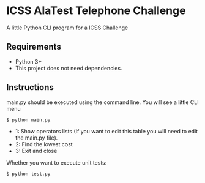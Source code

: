 # ICSS AlaTest Telephone Challenge
A little Python CLI program for a ICSS Challenge

## Requirements
* Python 3+
* This project does not need dependencies.

## Instructions
main.py should be executed using the command line. You will see a little CLI menu

    $ python main.py

  - 1: Show operators lists (If you want to edit this table you will need to edit the main.py file).
  - 2: Find the lowest cost
  - 3: Exit and close 

Whether you want to execute unit tests:

    $ python test.py

